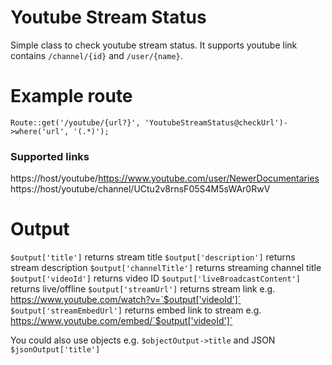# Youtube Stream Status
Simple class to check youtube stream status. It supports youtube link contains `/channel/{id}` and `/user/{name}`.

# Example route
```
Route::get('/youtube/{url?}', 'YoutubeStreamStatus@checkUrl')->where('url', '(.*)');
```
### Supported links
https://host/youtube/https://www.youtube.com/user/NewerDocumentaries
https://host/youtube/channel/UCtu2v8rnsF05S4M5sWAr0RwV

# Output
`$output['title']`
returns stream title
`$output['description']`
returns stream description
`$output['channelTitle']`
returns streaming channel title
`$output['videoId']`
returns video ID
`$output['liveBroadcastContent']`
returns live/offline
`$output['streamUrl']`
returns stream link e.g. https://www.youtube.com/watch?v=`$output['videoId']`
`$output['streamEmbedUrl']`
returns embed link to stream e.g. https://www.youtube.com/embed/`$output['videoId']`

You could also use objects e.g.
`$objectOutput->title`
and JSON
`$jsonOutput['title']`
